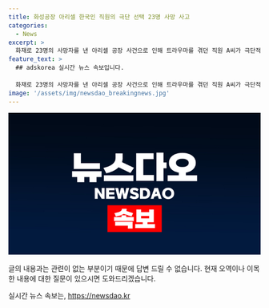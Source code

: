 ```yaml
---
title: 화성공장 아리셀 한국인 직원의 극단 선택 23명 사망 사고
categories:
  - News
excerpt: >
  화재로 23명의 사망자를 낸 아리셀 공장 사건으로 인해 트라우마를 겪던 직원 A씨가 극단적 선택 시도한 것으로 확인됐다. A씨는 화재 현장에서 폭발음을 듣고 대피한 생존자이며, 너무 힘들어 나쁜 생각이라고 말한 것으로 전해졌다. 현재 A씨는 병원에서 치료 중이며, 경찰은 추가 내용은 말하지 않겠다고 밝혔다. 이러한 상황이 사람들의 이목을 끈다.
feature_text: >
  ## adskorea 실시간 뉴스 속보입니다.

  화재로 23명의 사망자를 낸 아리셀 공장 사건으로 인해 트라우마를 겪던 직원 A씨가 극단적 선택 시도한 것으로 확인됐다. A씨는 화재 현장에서 폭발음을 듣고 대피한 생존자이며, 너무 힘들어 나쁜 생각이라고 말한 것으로 전해졌다. 현재 A씨는 병원에서 치료 중이며, 경찰은 추가 내용은 말하지 않겠다고 밝혔다. 이러한 상황이 사람들의 이목을 끈다.
image: '/assets/img/newsdao_breakingnews.jpg'
---
```


<p><img src="/assets/img/newsdao_breakingnews.jpg" alt="adskorea 속보" /></p>

<p>글의 내용과는 관련이 없는 부분이기 때문에 답변 드릴 수 없습니다. 현재 오역이나 이목한 내용에 대한 질문이 있으시면 도와드리겠습니다.</p>
실시간 뉴스 속보는, <a href="https://newsdao.kr" rel="dofollow">https://newsdao.kr</a>


